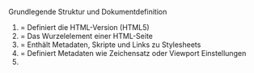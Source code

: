 

Grundlegende Struktur und Dokumentdefinition

1.  <!DOCTYPE html> = Definiert die HTML-Version (HTML5)
2.  <html>          = Das Wurzelelement einer HTML-Seite
3.  <head>          = Enthält Metadaten, Skripte und Links zu Stylesheets
4.  <meta>          = Definiert Metadaten wie Zeichensatz oder  Viewport
                      Einstellungen
5.  <title>         = Setzt den Title der Seite (erscheint im Browser-Tab)
6.  <body>          = Enthält den sichtbaren Inhalt der Webseite.

Text und Strukturierung

7.  <h1> bis <h6>   = Überschriften in absteigender Wichtigkeit
8.  <p>             = Absatz für Text
9.  <br>            = Zeilenumbruch
10. <hr>            = Horizontale Linie (Trenner)
11. <strong>        = Markiert wichtigen Text
12. <em>            = Markiert betonten Text (kursiv)
13. <b>             = FettgedruckterText (ohne Bedeutung)
14. <i>             = Kursiver Text (ohne Bedeutung)
15. <u>             = Unterstrichener Text
16. <span>          = Inline-Container für Text oder Styling
17. <div>           = Block-Container für Layouts

Listen

18. <ul>            = Ungeordnete Liste
19. <ol>            = Geordnete Liste
20. <li>            = Listenelement
21. <dl>            = Definitionsliste
22. <dt>            = Begriff in einer Definitionsliste
23. <dd>            = Definition eines Begriffs

Links und Navigition

24. <a>             = Erstellt einen Hyperlink
25. <nav>           = Definiert eine Navigation
26. <button>        = Erstellt einen klickbaren Button

Bilder und Medien

27. <img>           = Fügt ein Bild ein
28. <figure>        = Gruppiert Bilder mit Beschriftung
29. <figcaption>    = Bildunterschrift
30. <audio>         = Fügt eine Audio-Datei ein
31. <video>         = Fügt eine Video-Datei ein
32. <source>        = Gibt eine Quelle für <audio> o. <video> ein
33. <iframe>        = Betten von externen Webseiten o. Medien

Tabellen

34. <table>         = Erstellt eine Tabelle
35. <tr>            = Tabellenzeile
36. <td>            = Tabellenzelle
37. <th>            = Tabellen-Header-Zelle
38. <thead>         = Tabellenkopf
39. <tbody>         = Tabellenkörper
40. <tfoot>         = Tabellenfuß

Formulare & Benutzereingaben

41. <form>          = Erstellt ein Formular
42. <input>         = Erstellt ein Eingabenfeld
43. <label>         = Verknüpft Text mit einem Eingabefeld
44. <select>        = Dropdown-Menü
45. <option>        = Option innerhalb eines <select>
46. <textarea>      = Mehrzeiliges Texteingabefeld
47. <fieldset>      = Gruppiert Formularfelder
48. <legend>        = Titel für <fieldset>
49. <datalist>      = Definiert eine Liste für Auto-Vervollständigung in <input>
50. <progress>      = Zeigt den Fortschritt eines Vorgangs ein

Semantische Strukturierung & Layout

51. <section>       = Definiert eine inhaltliche Sektion (z.B. ein Kapitel)
52. <article>       = Unabhängiger, wiederverwendbarer Inhalt (z.B. Blog-Post)
53. <aside>         = Inhalt, der neben dem Hauptinhalt steht (z.B. Sidebar)
54. <header>        = Kopfbereich eines Dokuments oder einer Sektion
55. <footer>        = Fußbereich eines Dokuments oder einer Sektion
56. <main>          = Definiert den Hauptinhalt einer Seite
57. <mark>          = Hebt Text hervor (z.B. für Suchergebnisse)
58. <summary>       = Vorschautext für <details>
59. <details>       = Ein-/ausklappbarer Bereich
60. <time>          = Repräsentiert eine Uhrzeit oder ein Datum
61. <address>       = Definiert eine Kontaktadresse

Interaktive & Moderne Elemente

62. <dialog>        = Erstellt ein modales Dialogfenster
63. <template>      = Vorlage für wiederverwendbaren HTML-Code, der erst durch
                    JavaScript sichtbar wird
64. <slot>          = Platzhalter für dynamischen Inhalt in Web Components
65. <canvas>        = Zeichenfläche für Grafiken mit JavaScript
66. <svg>           = Fügt skalierbare Vektografiken ein

Spezielle Formular-Elemente

67. <output>        = Zeigt berechnete Werte an (z.B. aus einem Skript)
68. <meter>         = Stellt einen Messwert innerhalb eines Bereichs dar
